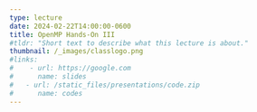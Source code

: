 ```yaml
---
type: lecture
date: 2024-02-22T14:00:00-0600
title: OpenMP Hands-On III
#tldr: "Short text to describe what this lecture is about."
thumbnail: /_images/classlogo.png
#links: 
#    - url: https://google.com
#      name: slides
#   - url: /static_files/presentations/code.zip
#      name: codes
---
```

